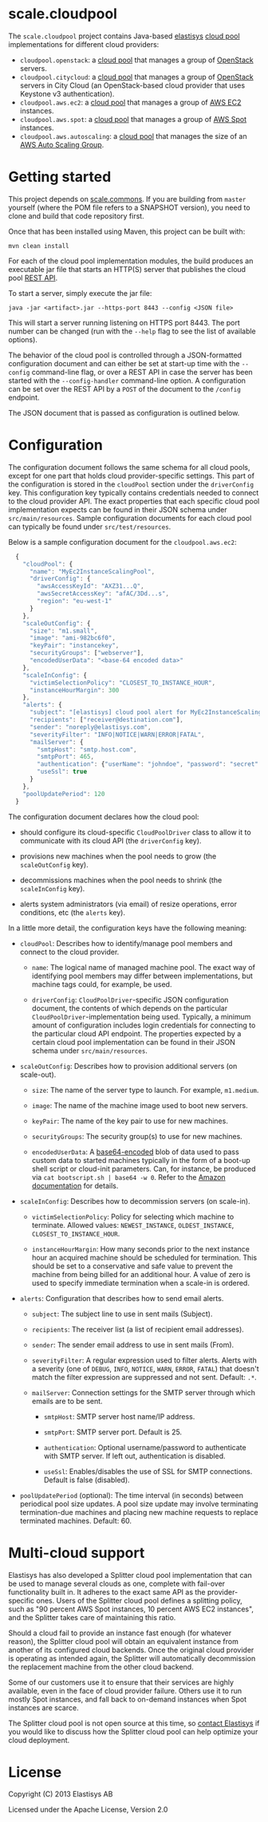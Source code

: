 scale.cloudpool
===============

The ``scale.cloudpool`` project contains Java-based 
[elastisys](http://elastisys.com/) 
[cloud pool](http://cloudpoolrestapi.readthedocs.org/en/latest) implementations 
for different cloud providers:

  - ``cloudpool.openstack``: a [cloud pool](http://cloudpoolrestapi.readthedocs.org/en/latest) 
    that manages a group of [OpenStack](https://www.openstack.org/) servers.
  - ``cloudpool.citycloud``: a [cloud pool](http://cloudpoolrestapi.readthedocs.org/en/latest) 
    that manages a group of [OpenStack](https://www.openstack.org/) servers in City Cloud 
    (an OpenStack-based cloud provider that uses Keystone v3 authentication).
  - ``cloudpool.aws.ec2``: a [cloud pool](http://cloudpoolrestapi.readthedocs.org/en/latest) 
    that manages a group of [AWS EC2](http://aws.amazon.com/ec2/) instances.
  - ``cloudpool.aws.spot``: a [cloud pool](http://cloudpoolrestapi.readthedocs.org/en/latest) 
    that manages a group of [AWS Spot](http://aws.amazon.com/ec2/spot/) instances.
  - ``cloudpool.aws.autoscaling``: a [cloud pool](http://cloudpoolrestapi.readthedocs.org/en/latest) 
    that manages the size of an [AWS Auto Scaling Group](http://docs.aws.amazon.com/AutoScaling/latest/DeveloperGuide/WorkingWithASG.html).


Getting started
===============

This project depends on [scale.commons](https://github.com/elastisys/scale.commons). If you are building from `master` yourself (where the POM file refers to a SNAPSHOT version), you need to clone and build that code repository first.

Once that has been installed using Maven, this project can be built with:

  `mvn clean install`


For each of the cloud pool implementation modules, the build produces an 
executable jar file that starts an HTTP(S) server that publishes the cloud
pool [REST API](http://cloudpoolrestapi.readthedocs.org/en/latest/api.html).

To start a server, simply execute the jar file:

  `java -jar <artifact>.jar --https-port 8443 --config <JSON file>`
  
This will start a server running listening on HTTPS port 8443.
The port number can be changed (run with the ``--help`` flag to see the list of 
available options).

The behavior of the cloud pool is controlled through a JSON-formatted 
configuration document and can either be set at start-up time with the
``--config`` command-line flag, or over a REST API in case the server
has been started with the ``--config-handler`` command-line option.
A configuration can be set over the REST API by a ``POST`` of the document 
to  the ``/config`` endpoint.

The JSON document that is passed as configuration is outlined below.


Configuration
=============
The configuration document follows the same schema for all cloud pools, 
except for one part that holds cloud provider-specific settings. This part 
of the configuration is stored in the ``cloudPool`` section under the
``driverConfig`` key. This configuration key typically contains credentials needed
to connect to the cloud provider API. The exact properties that each specific
cloud pool implementation expects can be found in their JSON schema under
``src/main/resources``. Sample configuration documents for each cloud pool
can typically be found under ``src/test/resources``.

Below is a sample configuration document for the ``cloudpool.aws.ec2``:

```javascript
  {
    "cloudPool": {
      "name": "MyEc2InstanceScalingPool",
      "driverConfig": {
        "awsAccessKeyId": "AXZ31...Q",
        "awsSecretAccessKey": "afAC/3Dd...s",
        "region": "eu-west-1"
      }
    },
    "scaleOutConfig": {
      "size": "m1.small",
      "image": "ami-982bc6f0",
      "keyPair": "instancekey",
      "securityGroups": ["webserver"],
      "encodedUserData": "<base-64 encoded data>" 
    },
    "scaleInConfig": {
      "victimSelectionPolicy": "CLOSEST_TO_INSTANCE_HOUR",
      "instanceHourMargin": 300
    },
    "alerts": {
      "subject": "[elastisys] cloud pool alert for MyEc2InstanceScalingPool",
      "recipients": ["receiver@destination.com"],
      "sender": "noreply@elastisys.com",
      "severityFilter": "INFO|NOTICE|WARN|ERROR|FATAL",
      "mailServer": {
        "smtpHost": "smtp.host.com",
        "smtpPort": 465,
        "authentication": {"userName": "johndoe", "password": "secret" },
        "useSsl": true
      }
    },
    "poolUpdatePeriod": 120
  }
```

The configuration document declares how the cloud pool:

  - should configure its cloud-specific `CloudPoolDriver` class to allow it to communicate with its cloud API (the ``driverConfig`` key).

  - provisions new machines when the pool needs to grow (the ``scaleOutConfig`` key).

  - decommissions machines when the pool needs to shrink (the ``scaleInConfig`` key).

  - alerts system administrators (via email) of resize operations, error conditions, etc (the ``alerts`` key).




In a little more detail, the configuration keys have the following meaning:

  - ``cloudPool``: Describes how to identify/manage pool members 
    and connect to the cloud provider.

    - ``name``: The logical name of managed machine pool. The exact way of 
      identifying pool members may differ between implementations, but 
      machine tags could, for example, be used.

    - ``driverConfig``: `CloudPoolDriver`-specific JSON configuration document, the 
      contents of which depends on the particular ``CloudPoolDriver``-implementation 
      being used. Typically, a minimum amount of configuration includes login 
      credentials for connecting to the particular cloud API endpoint. The 
      properties expected by a certain cloud pool implementation can be
      found in their JSON schema under ``src/main/resources``.

  - ``scaleOutConfig``: Describes how to provision additional servers (on scale-out).

    - ``size``: The name of the server type to launch. For example, ``m1.medium``.

    - ``image``: The name of the machine image used to boot new servers.

    - ``keyPair``: The name of the key pair to use for new machines.

    - ``securityGroups``: The security group(s) to use for new machines.

    - ``encodedUserData``: A [base64-encoded](http://tools.ietf.org/html/rfc4648)
      blob of data used to pass custom data to started machines typically in
      the form of a boot-up shell script or cloud-init parameters. Can, for
      instance, be produced via `cat bootscript.sh | base64 -w 0`.
      Refer to the [Amazon documentation](http://docs.aws.amazon.com/AWSEC2/latest/UserGuide/ec2-instance-metadata.html) for details.


  - ``scaleInConfig``: Describes how to decommission servers (on scale-in).

    - ``victimSelectionPolicy``: Policy for selecting which machine to 
      terminate. Allowed values: ``NEWEST_INSTANCE``, ``OLDEST_INSTANCE``, 
      ``CLOSEST_TO_INSTANCE_HOUR``.

    - ``instanceHourMargin``: How many seconds prior to the next instance hour 
      an acquired machine should be scheduled for termination. This 
      should be set to a conservative and safe value to prevent the machine 
      from being billed for an additional hour. A value of zero is used to 
      specify immediate termination when a scale-in is ordered.

  - ``alerts``: Configuration that describes how to send email alerts.
 
    - ``subject``: The subject line to use in sent mails (Subject).

    - ``recipients``: The receiver list (a list of recipient email addresses).

    - ``sender``: The sender email address to use in sent mails (From).

    - ``severityFilter``: A regular expression used to filter alerts. Alerts 
      with a severity (one of ``DEBUG``, ``INFO``, ``NOTICE``, ``WARN``, 
      ``ERROR``, ``FATAL``) that doesn't match the filter expression are 
      suppressed and not sent. Default: ``.*``.

    - ``mailServer``: Connection settings for the SMTP server through which emails 
      are to be sent.

      - ``smtpHost``: SMTP server host name/IP address.

      - ``smtpPort``: SMTP server port. Default is 25.

      - ``authentication``: Optional username/password to authenticate with SMTP
        server. If left out, authentication is disabled.

      - ``useSsl``: Enables/disables the use of SSL for SMTP connections. Default 
        is false (disabled).

  - ``poolUpdatePeriod`` (optional): The time interval (in seconds) between 
    periodical pool size updates. A pool size update may involve terminating 
    termination-due machines and placing new machine requests to replace 
    terminated machines. Default: 60.

Multi-cloud support
===================

Elastisys has also developed a Splitter cloud pool implementation that can be 
used to manage several clouds as one, complete with fail-over functionality 
built in. It adheres to the exact same API as the provider-specific ones. 
Users of the Splitter cloud pool defines a splitting policy, such as 
"90 percent AWS Spot instances, 10 percent AWS EC2 instances", and the 
Splitter takes care of maintaining this ratio.

Should a cloud fail to provide an instance fast enough (for whatever reason), 
the Splitter cloud pool will obtain an equivalent instance from another of 
its configured cloud backends. Once the original cloud provider is operating
as intended again, the Splitter will automatically decommission the replacement
machine from the other cloud backend.

Some of our customers use it to ensure that their services are highly available, 
even in the face of cloud provider failure. Others use it to run mostly Spot
instances, and fall back to on-demand instances when Spot instances are scarce.

The Splitter cloud pool is not open source at this time, so 
[contact Elastisys](http://elastisys.com/contact/) if you would like to
discuss how the Splitter cloud pool can help optimize your cloud deployment.

License
=======
Copyright (C) 2013 Elastisys AB

Licensed under the Apache License, Version 2.0

